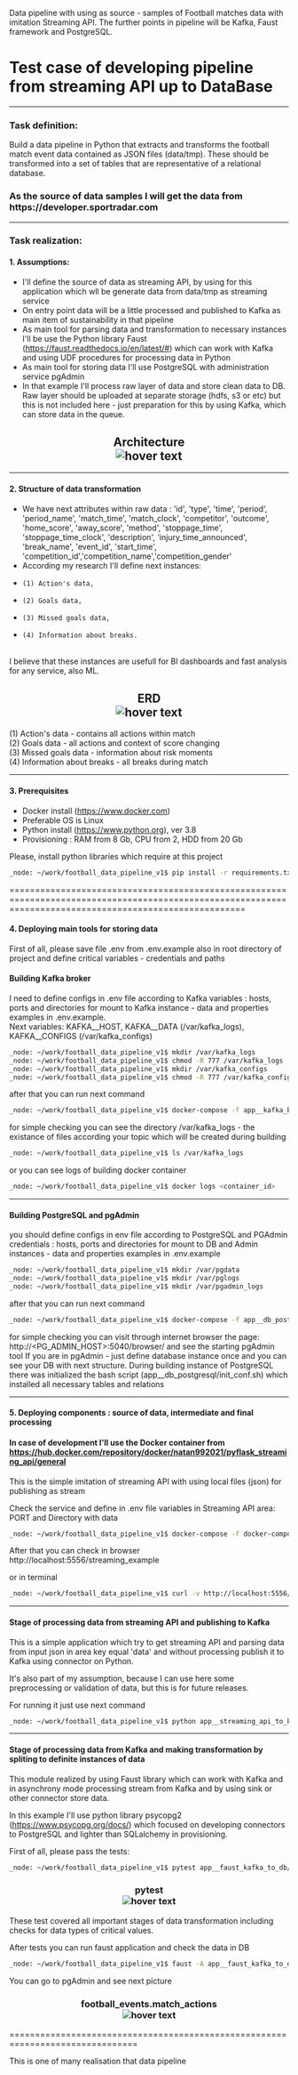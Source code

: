 Data pipeline with using as source - samples of Football matches data with imitation Streaming API. The further points in pipeline will be Kafka, Faust framework and PostgreSQL.
# Test case of developing pipeline from streaming API up to DataBase
-----------------------------------------------------------------------------------------------------
### Task definition:

Build a data pipeline in Python that extracts and transforms the football match event data
contained as JSON files (data/tmp). These should be transformed into a set of tables that are representative of a relational
database.

<h3>As the source of data samples I will get the data from https://developer.sportradar.com </h3>

--------------------------------------------------------------------

### Task realization:

#### 1. Assumptions:

- I'll define the source of data as streaming API, by using for this application which wll be generate data from data/tmp as streaming service<br>
- On entry point  data will be a little processed  and published to Kafka as main item of sustainability in that pipeline<br>
- As main tool for parsing data and transformation to necessary instances I'll be use the Python library Faust (https://faust.readthedocs.io/en/latest/#)
which can work with Kafka and using UDF procedures for processing data in Python<br>
- As main tool for storing data I'll use PostgreSQL with administration service pgAdmin<br>
- In that example I'll  process raw layer of data and store clean data to DB. Raw layer should be uploaded at separate storage (hdfs, s3 or etc) but this is not included here - just preparation for this by using Kafka, which can store data in the queue.<br>

<h2 align="center"> Architecture<br>
  <img src="architecture.png" title="hover text">
</h2>

-------------------------------------------------------------------------------------

#### 2. Structure of data transformation

- We have next attributes within raw data : 'id', 'type', 'time', 'period', 'period_name', 'match_time', 'match_clock', 'competitor', 'outcome', 'home_score', 'away_score', 'method', 'stoppage_time', 'stoppage_time_clock', 'description', 'injury_time_announced', 'break_name', 'event_id', 'start_time', 'competition_id','competition_name','competition_gender'<br>
- According my research I'll define next instances: 
-     (1) Action's data, 
-     (2) Goals data, 
-     (3) Missed goals data, 
-     (4) Information about breaks.
<br>  I believe that these instances are usefull for BI dashboards and fast analysis for any service, also ML.

<h2 align="center"> ERD<br>

  <img src="streamingdb - football_events.png" title="hover text">
</h2>
(1) Action's data - contains all actions within match <br>
(2) Goals data - all actions and context of score changing<br>
(3) Missed goals data - information about risk moments <br>
(4) Information about breaks - all breaks during match

---------------------------------------------------------------------------------------------
#### 3. Prerequisites

-  Docker install (https://www.docker.com)
-  Preferable OS is Linux
-  Python install (https://www.python.org), ver 3.8
-  Provisioning : RAM from 8 Gb, CPU from 2, HDD from 20 Gb

Please, install python libraries which require at this project

```bash
_node: ~/work/football_data_pipeline_v1$ pip install -r requirements.txt
```
==========================================================================================================================================================

#### 4. Deploying main tools for storing data

First of all, please save file .env from .env.example also in root directory of project and define critical variables - credentials and paths

#### Building Kafka broker 

I need to define configs in .env file according to Kafka variables : hosts, ports and directories for mount to Kafka instance - data and properties
examples in .env.example. <br>
Next variables: KAFKA__HOST,  KAFKA__DATA (/var/kafka_logs), KAFKA__CONFIGS (/var/kafka_configs)

```bash
_node: ~/work/football_data_pipeline_v1$ mkdir /var/kafka_logs
_node: ~/work/football_data_pipeline_v1$ chmod -R 777 /var/kafka_logs
_node: ~/work/football_data_pipeline_v1$ mkdir /var/kafka_configs
_node: ~/work/football_data_pipeline_v1$ chmod -R 777 /var/kafka_configs
```

after that you can run next command

```bash
_node: ~/work/football_data_pipeline_v1$ docker-compose -f app__kafka_broker/docker-compose.yml up --build -d
```

for simple checking you can see the directory /var/kafka_logs - the existance of files according your topic which will be created during building

```bash
_node: ~/work/football_data_pipeline_v1$ ls /var/kafka_logs
```
or you can see logs of building docker container

```bash
_node: ~/work/football_data_pipeline_v1$ docker logs <container_id>
```
----------------------------------------------------------------------------------------
#### Building PostgreSQL and pgAdmin

you should define configs in env file according to PostgreSQL and PGAdmin credentials : hosts, ports and directories for mount to DB and Admin instances - data and properties
examples in .env.example


```bash
_node: ~/work/football_data_pipeline_v1$ mkdir /var/pgdata
_node: ~/work/football_data_pipeline_v1$ mkdir /var/pglogs
_node: ~/work/football_data_pipeline_v1$ mkdir /var/pgadmin_logs
```
after that you can run next command

```bash
_node: ~/work/football_data_pipeline_v1$ docker-compose -f app__db_postgresql/docker-compose.yml up --build -d
```
for simple checking you can visit through internet browser the page: http://<PG_ADMIN_HOST>:5040/browser/  and see the starting pgAdmin tool
If you are in pgAdmin - just define database instance once and you can see your DB with next structure.
During building instance of PostgreSQL there was initialized the bash script (app__db_postgresql/init_conf.sh) which installed all necessary tables and relations

--------------------------------------------------------------------------------------------------------------------
#### 5. Deploying components : source of data, intermediate and final processing

#### In case of development I'll use the Docker container from https://hub.docker.com/repository/docker/natan992021/pyflask_streaming_api/general

This is the simple imitation of streaming API with using local files (json) for publishing as stream 

Check the service and define in .env file variables in Streaming API area: PORT and Directory with data

```bash
_node: ~/work/football_data_pipeline_v1$ docker-compose -f docker-compose_stream.yml up --build -d
```

After that you can check in browser http://localhost:5556/streaming_example

or in terminal 

```bash
_node: ~/work/football_data_pipeline_v1$ curl -v http://localhost:5556/streaming_example
```

----------------------------------------------------------------------------------------------------------

#### Stage of processing data from streaming API and publishing to Kafka

This is a simple application which try to get streaming API and parsing data from input json in area key equal 'data' and without processing publish it to Kafka using connector on Python.

It's also part of my assumption, because I can use here some preprocessing or validation of data, but this is for future releases.

For running it just use next command

```bash
_node: ~/work/football_data_pipeline_v1$ python app__streaming_api_to_kafka
```

--------------------------------------------------------------------------------------------------------------

#### Stage of processing data from Kafka and making transformation by spliting to definite instances of data

This module realized by using Faust library which can work with Kafka and in asynchrony mode processing stream from Kafka and by using sink or other connector store data.

In this example I'll use python library psycopg2 (https://www.psycopg.org/docs/) which focused on developing connectors to PostgreSQL and lighter than SQLalchemy in provisioning.

First of all, please pass the tests:

```bash
_node: ~/work/football_data_pipeline_v1$ pytest app__faust_kafka_to_db/test/test_football_events.py
```

<h3 align="center"> pytest<br>

  <img src="pytest.png" title="hover text">
</h3>
These test covered all important stages of data transformation including checks for data types of critical values.

After tests you can run faust application and check the data in DB

```bash
_node: ~/work/football_data_pipeline_v1$ faust -A app__faust_kafka_to_db worker -l info
```

You can go to pgAdmin and see next picture


<h3 align="center"> football_events.match_actions<br>

  <img src="pgadmin.png" title="hover text">
</h3>

===============================================================================

This is one of many realisation that data pipeline